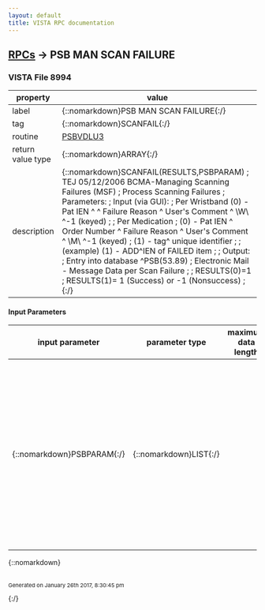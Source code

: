 ```yaml
---
layout: default
title: VISTA RPC documentation
---
```




## [RPCs](TableOfContent.md) &#8594; PSB MAN SCAN FAILURE 



### VISTA File 8994 


 property | value 
--- | --- 
 label | {::nomarkdown}PSB MAN SCAN FAILURE{:/}
 tag | {::nomarkdown}SCANFAIL{:/}
 routine | [PSBVDLU3](http://code.osehra.org/dox/Routine_PSBVDLU3_source.html)
 return value type | {::nomarkdown}ARRAY{:/}
 description | {::nomarkdown}SCANFAIL(RESULTS,PSBPARAM)      ;  TEJ 05/12/2006  BCMA-Managing Scanning Failures (MSF)        ;       Process Scanning Failures        ;               Parameters:        ;               Input (via GUI):        ;        Per Wristband  (0)      -       Pat IEN ^ ^ Failure Reason ^ User's Comment ^ \W\ ^-1 (keyed)        ;                                               ;        Per Medication        ;                       (0)      -       Pat IEN ^ Order Number ^ Failure Reason ^ User's Comment ^ \M\ ^-1 (keyed)        ;                       (1)      -       tag^ unique identifier        ;        ;          (example)    (1)      -       ADD^IEN of FAILED item        ;                               ;               Output:        ;                 Entry into database ^PSB(53.89)        ;                 Electronic Mail - Message Data per Scan Failure        ;                         ;                 RESULTS(0)=1        ;                 RESULTS(1)= 1 (Success) or -1 (Nonsuccess)        ;{:/}

#### Input Parameters

| input parameter | parameter type | maximum data length | required | description | 
| --- | --- | --- | --- | --- | 
| {::nomarkdown}PSBPARAM{:/} | {::nomarkdown}LIST{:/} |  | {::nomarkdown}true{:/} | {::nomarkdown}Data to initiate scanning failure process.  Input: Only\^\piece that must be populated is #5 - scan type (\Wristband\/\Medication\)   i.e. - MUAS WUAS MKEY WKEY MSCN WSCN MMME Node (1) is to present \ tag ^ unique id \ if available for a medication \unable to scan\. Procedure will populate BCMA Unable To Scan Log (file#53.77) appropriately, and send off MailMan message if necessary.{:/} | 

{::nomarkdown} <br/><br/><p style="font-size: 11px">Generated on January 26th 2017, 8:30:45 pm</p>{:/}